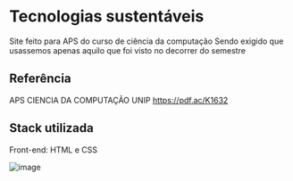 
# Tecnologias sustentáveis

Site feito para APS do curso de ciência da computação
Sendo exigido que usassemos apenas aquilo que foi visto no decorrer do semestre


## Referência


APS CIENCIA DA COMPUTAÇÃO UNIP 
https://pdf.ac/K1632

## Stack utilizada

Front-end: HTML e CSS

![image](https://github.com/analuiza2102/TecnologiasSustent-veis/assets/103043108/ff454353-8240-43ef-83dc-bbe4ff6c36ca)

